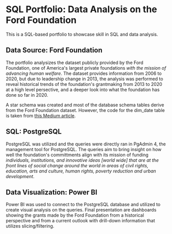 # SQL Portfolio: Data Analysis on the Ford Foundation
This is a SQL-based portfolio to showcase skill in SQL and data analysis.

## Data Source: Ford Foundation 
The portfolio analysizes the dataset publicly provided by the Ford Foundation, one of America's largest private foundations *with the mission of advancing human welfare*. The dataset provides information from 2006 to 2020, but due to leadership change in 2013, the analysis was performed to reveal historical trends of the foundation's grantmaking from 2013 to 2020 at a high level persective, and a deeper look into what the foundation has done so far in 2020.

A star schema was created and most of the database schema tables derive from the Ford Foundation dataset. However, the code for the dim_date table is taken from [this Medium article](https://medium.com/@duffn/creating-a-date-dimension-table-in-postgresql-af3f8e2941ac).

## SQL: PostgreSQL
PostgreSQL was utilized and the queries were directly ran in PgAdmin 4, the management tool for PostgreSQL. The queries aim to bring insight on how well the foundation's committments align with its mission of funding *individuals, institutions, and innovative ideas [world wide] that are at the front lines of social change around the world in areas of civil rights, education, arts and culture, human rights, poverty reduction and urban development*. 

## Data Visualization: Power BI
Power BI was used to connect to the PostgreSQL database and utilized to create visual analysis on the queries. Final presentation are dashboards showing the grants made by the Ford Foundation from a historical perspective and from a current outlook with drill-down information that utilizes slicing/filtering. 
